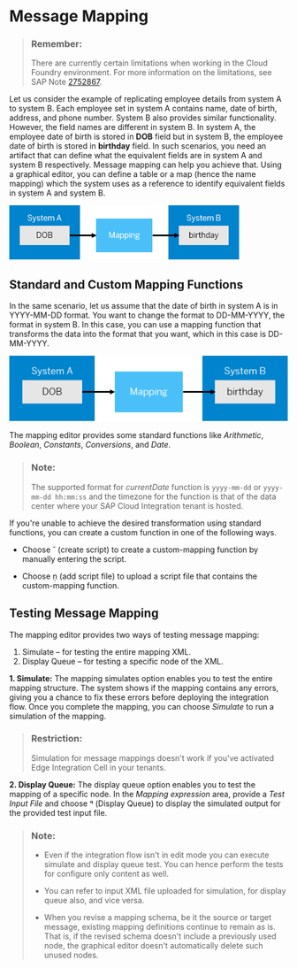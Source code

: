 <!-- loio459ccdf98a7542d897c1e802d0be800a -->

<link rel="stylesheet" type="text/css" href="../css/sap-icons.css"/>

# Message Mapping

> ### Remember:  
> There are currently certain limitations when working in the Cloud Foundry environment. For more information on the limitations, see SAP Note [2752867](https://me.sap.com/notes/2752867).

Let us consider the example of replicating employee details from system A to system B. Each employee set in system A contains name, date of birth, address, and phone number. System B also provides similar functionality. However, the field names are different in system B. In system A, the employee date of birth is stored in **DOB** field but in system B, the employee date of birth is stored in **birthday** field. In such scenarios, you need an artifact that can define what the equivalent fields are in system A and system B respectively. Message mapping can help you achieve that. Using a graphical editor, you can define a table or a map \(hence the name mapping\) which the system uses as a reference to identify equivalent fields in system A and system B.

![](images/mapping_wo_function_cc4c866.png)



<a name="loio459ccdf98a7542d897c1e802d0be800a__section_kcz_prh_d2b"/>

## Standard and Custom Mapping Functions

In the same scenario, let us assume that the date of birth in system A is in YYYY-MM-DD format. You want to change the format to DD-MM-YYYY, the format in system B. In this case, you can use a mapping function that transforms the data into the format that you want, which in this case is DD-MM-YYYY.

![](images/mapping_function_8ea50e9.png)

The mapping editor provides some standard functions like *Arithmetic*, *Boolean*, *Constants*, *Conversions*, and *Date*.

> ### Note:  
> The supported format for *currentDate* function is `yyyy-mm-dd` or `yyyy-mm-dd hh:mm:ss` and the timezone for the function is that of the data center where your SAP Cloud Integration tenant is hosted.

If you're unable to achieve the desired transformation using standard functions, you can create a custom function in one of the following ways.

-   Choose <span class="SAP-icons"></span> \(create script\) to create a custom-mapping function by manually entering the script.

-   Choose <span class="SAP-icons"></span> \(add script file\) to upload a script file that contains the custom-mapping function.




<a name="loio459ccdf98a7542d897c1e802d0be800a__section_w2v_nth_d2b"/>

## Testing Message Mapping

The mapping editor provides two ways of testing message mapping:

1.  Simulate – for testing the entire mapping XML.
2.  Display Queue – for testing a specific node of the XML.

**1. Simulate:** The mapping simulates option enables you to test the entire mapping structure. The system shows if the mapping contains any errors, giving you a chance to fix these errors before deploying the integration flow. Once you complete the mapping, you can choose *Simulate* to run a simulation of the mapping.

> ### Restriction:  
> Simulation for message mappings doesn't work if you've activated Edge Integration Cell in your tenants.

**2. Display Queue:** The display queue option enables you to test the mapping of a specific node. In the *Mapping expression* area, provide a *Test Input File* and choose <span class="SAP-icons"></span> \(Display Queue\) to display the simulated output for the provided test input file.

> ### Note:  
> -   Even if the integration flow isn't in edit mode you can execute simulate and display queue test. You can hence perform the tests for configure only content as well.
> 
> -   You can refer to input XML file uploaded for simulation, for display queue also, and vice versa.
> 
> -   When you revise a mapping schema, be it the source or target message, existing mapping definitions continue to remain as is. That is, if the revised schema doesn't include a previously used node, the graphical editor doesn't automatically delete such unused nodes.

